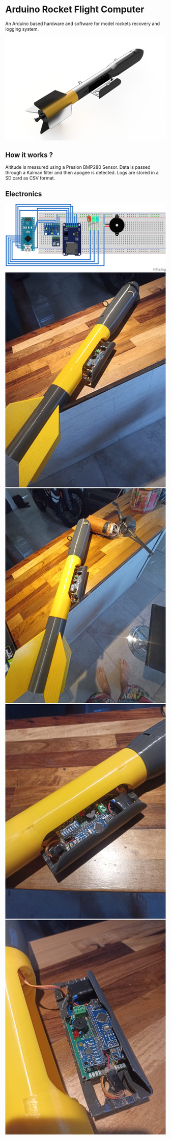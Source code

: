# Arduino Rocket Flight Computer
An Arduino based hardware and software for model rockets recovery and logging system.

![Model 1](/renders/v2.png)

## How it works ?
Altitude is measured using a Presion BMP280 Sensor. Data is passed through a Kalman filter and then apogee is detected.
Logs are stored in a SD card as CSV format.


## Electronics
![Circuito](/schematics/protoboard.png)
![Full Assembly](https://github.com/laureano-arcanio/arduino-rocket-computer/blob/main/images/Full_assembly_v2.jpeg)
![Full Assembly chute deployed](https://github.com/laureano-arcanio/arduino-rocket-computer/blob/main/images/Full_chute_deploy_v2.jpeg)
![Electronics Bay open](https://github.com/laureano-arcanio/arduino-rocket-computer/blob/main/images/Electronics_bay_v2.jpeg)
![Electronics Build](https://github.com/laureano-arcanio/arduino-rocket-computer/blob/main/images/Electronics_v1.jpeg)
